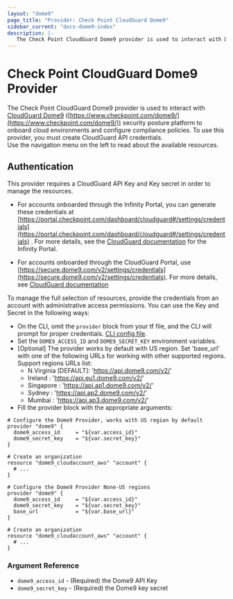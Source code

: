 ```yaml
---
layout: "dome9"
page_title: "Provider: Check Point CloudGuard Dome9"
sidebar_current: "docs-dome9-index"
description: |-
   The Check Point CloudGuard Dome9 provider is used to interact with Dome9 security posture platform, to onboard cloud accounts and configure compliance policies. To use this  provider, you must create Dome9 API credentials.
---
```


# Check Point CloudGuard Dome9 Provider

The Check Point CloudGuard Dome9 provider is used to interact with [CloudGuard Dome9](https://www.checkpoint.com/dome9/) ([https://www.checkpoint.com/dome9/](https://www.checkpoint.com/dome9/)) security posture platform 
to onboard cloud environments and configure compliance policies.
To use this  provider, you must create CloudGuard API credentials.<br/>
Use the navigation menu on the left to read about the available resources.

## Authentication

This provider requires a CloudGuard API Key and Key secret in order to manage the resources.
- For accounts onboarded through the Infinity Portal, you can generate these credentials at [https://portal.checkpoint.com/dashboard/cloudguard#/settings/credentials](https://portal.checkpoint.com/dashboard/cloudguard#/settings/credentials) . For more details, see the [CloudGuard documentation](https://sc1.checkpoint.com/documents/CloudGuard_Dome9/Default.htm#cshid=API_V2) for the Infinity Portal.
  
- For accounts onboarded through the CloudGuard Portal, use [https://secure.dome9.com/v2/settings/credentials](https://secure.dome9.com/v2/settings/credentials). For more details, see [CloudGuard documentation](https://sc1.checkpoint.com/documents/Infinity_Portal/WebAdminGuides/EN/CloudGuard-PM-Admin-Guide/Documentation/Settings/Credentials.htm?cshid=API_V2)

To manage the full selection of resources, provide the credentials from an account with administrative access permissions.
You can use the Key and Secret in the following ways:

- On the CLI, omit the `provider` block from your tf file, and the CLI will prompt for proper credentials.
  [CLI config file](/docs/commands/cli-config.html#credentials).
- Set the `DOME9_ACCESS_ID` and `DOME9_SECRET_KEY` environment variables.
- [Optional] The provider works by default with US region. Set 'base_url' with one of the following 
  URLs for working with other supported regions.
  Support regions URLs list:
    - N.Virginia [DEFAULT]: 'https://api.dome9.com/v2/' 
    - Ireland : 'https://api.eu1.dome9.com/v2/'
    - Singapore : 'https://api.ap1.dome9.com/v2/'
    - Sydney : 'https://api.ap2.dome9.com/v2/'
    - Mumbai : 'https://api.ap3.dome9.com/v2/'
- Fill the provider block with the appropriate arguments:    


```hcl
# Configure the Dome9 Provider, works with US region by default
provider "dome9" {
  dome9_access_id     = "${var.access_id}"
  dome9_secret_key    = "${var.secret_key}"
}

# Create an organization
resource "dome9_cloudaccount_aws" "account" {
  # ...
}
```

```hcl
# Configure the Dome9 Provider None-US regions
provider "dome9" {
  dome9_access_id     = "${var.access_id}"
  dome9_secret_key    = "${var.secret_key}"
  base_url            = "${var.base_url}"
}

# Create an organization
resource "dome9_cloudaccount_aws" "account" {
  # ...
}
```

### Argument Reference

* `dome9_access_id` - (Required) the Dome9 API Key
* `dome9_secret_key` - (Required) the Dome9  key secret